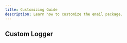 ```yaml
---
title: Customizing Guide
description: Learn how to customize the email package.
---
```




## Custom Logger
